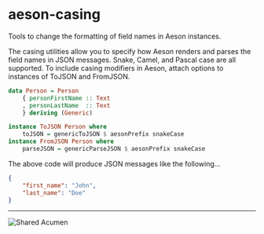 # aeson-casing
Tools to change the formatting of field names in Aeson instances.

The casing utilities allow you to specify how Aeson renders and parses
the field names in JSON messages. Snake, Camel, and Pascal case are all
supported. To include casing modifiers in Aeson, attach options to instances
of ToJSON and FromJSON.

```haskell
data Person = Person
    { personFirstName :: Text
    , personLastName  :: Text
    } deriving (Generic)

instance ToJSON Person where
    toJSON = genericToJSON $ aesonPrefix snakeCase
instance FromJSON Person where
    parseJSON = genericParseJSON $ aesonPrefix snakeCase
```

The above code will produce JSON messages like the following...

```json
{
    "first_name": "John",
    "last_name": "Doe"
}
```
- - -
![Shared Acumen](http://images.sharedacumen.com/logo-github.png)
